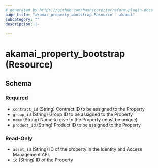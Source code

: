 ```yaml
---
# generated by https://github.com/hashicorp/terraform-plugin-docs
page_title: "akamai_property_bootstrap Resource - akamai"
subcategory: ""
description: |-
  
---
```


# akamai_property_bootstrap (Resource)





<!-- schema generated by tfplugindocs -->
## Schema

### Required

- `contract_id` (String) Contract ID to be assigned to the Property
- `group_id` (String) Group ID to be assigned to the Property
- `name` (String) Name to give to the Property (must be unique)
- `product_id` (String) Product ID to be assigned to the Property

### Read-Only

- `asset_id` (String) ID of the property in the Identity and Access Management API.
- `id` (String) ID of the Property
